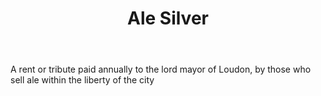 ---
title: Ale Silver
permalink: "/definitions/ale-silver.html"
body: A rent or tribute paid annually to the lord mayor of Loudon, by those who sell
  ale within the liberty of the city
published_at: '2018-07-07'
layout: post
---